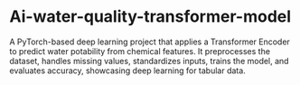 # Ai-water-quality-transformer-model
A PyTorch-based deep learning project that applies a Transformer Encoder to predict water potability from chemical features. It preprocesses the dataset, handles missing values, standardizes inputs, trains the model, and evaluates accuracy, showcasing deep learning for tabular data.

